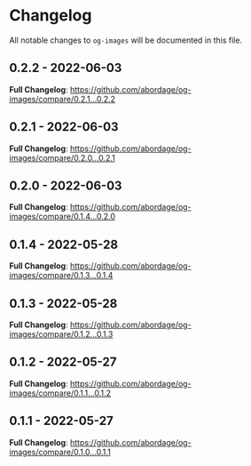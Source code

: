 # Changelog

All notable changes to `og-images` will be documented in this file.

## 0.2.2 - 2022-06-03

**Full Changelog**: https://github.com/abordage/og-images/compare/0.2.1...0.2.2

## 0.2.1 - 2022-06-03

**Full Changelog**: https://github.com/abordage/og-images/compare/0.2.0...0.2.1

## 0.2.0 - 2022-06-03

**Full Changelog**: https://github.com/abordage/og-images/compare/0.1.4...0.2.0

## 0.1.4 - 2022-05-28

**Full Changelog**: https://github.com/abordage/og-images/compare/0.1.3...0.1.4

## 0.1.3 - 2022-05-28

**Full Changelog**: https://github.com/abordage/og-images/compare/0.1.2...0.1.3

## 0.1.2 - 2022-05-27

**Full Changelog**: https://github.com/abordage/og-images/compare/0.1.1...0.1.2

## 0.1.1 - 2022-05-27

**Full Changelog**: https://github.com/abordage/og-images/compare/0.1.0...0.1.1
